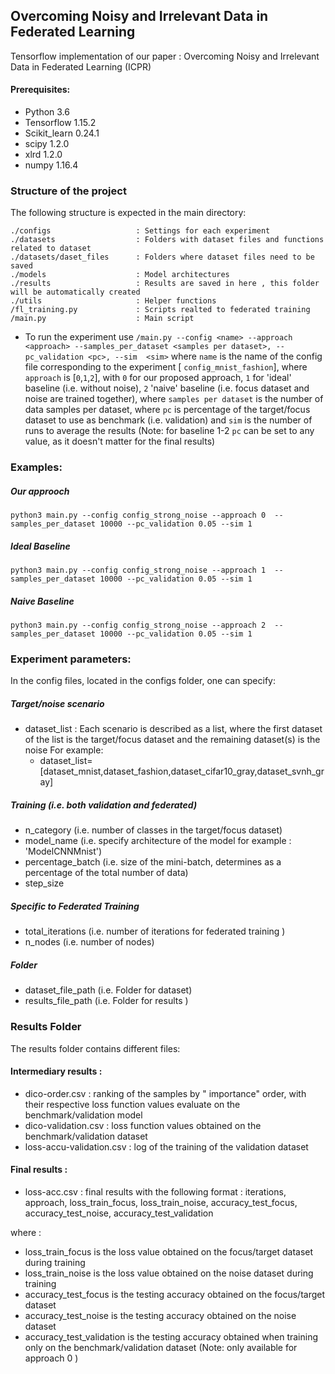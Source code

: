 ## Overcoming Noisy and Irrelevant Data in Federated Learning  
Tensorflow implementation of our paper : Overcoming Noisy and Irrelevant Data in Federated Learning (ICPR)

#### Prerequisites:
- Python 3.6
- Tensorflow 1.15.2
- Scikit_learn 0.24.1
- scipy 1.2.0
- xlrd 1.2.0
- numpy 1.16.4



### Structure of the project
The following structure is expected in the main directory:
```
./configs                   : Settings for each experiment
./datasets                  : Folders with dataset files and functions related to dataset
./datasets/daset_files      : Folders where dataset files need to be saved
./models                    : Model architectures
./results                   : Results are saved in here , this folder will be automatically created
./utils                     : Helper functions
/fl_training.py             : Scripts realted to federated training
/main.py                    : Main script
```


- To run the experiment use `/main.py --config <name> --approach <approach> --samples_per_dataset <samples per dataset>, --pc_validation <pc>, --sim  <sim>` where `name` is the name of the config file corresponding to the experiment [ `config_mnist_fashion`],
where `approach` is [`0`,`1`,`2`], with `0` for our proposed approach, `1` for 'ideal' baseline (i.e. without noise),  `2` 'naive' baseline (i.e. focus dataset and noise are trained together), 
where `samples per dataset` is the number of data samples per dataset, where `pc` is percentage of the target/focus dataset to use as benchmark (i.e. validation) and `sim` is the number of runs to average the results
(Note: for baseline 1-2 `pc`  can be set to any value, as it doesn't matter for the final results)

###  Examples:


##### Our approoch 

```shell
python3 main.py --config config_strong_noise --approach 0  --samples_per_dataset 10000 --pc_validation 0.05 --sim 1 
````

##### Ideal Baseline

```shell
python3 main.py --config config_strong_noise --approach 1  --samples_per_dataset 10000 --pc_validation 0.05 --sim 1 

````


##### Naive Baseline 

```shell
python3 main.py --config config_strong_noise --approach 2  --samples_per_dataset 10000 --pc_validation 0.05 --sim 1 

````


### Experiment parameters:
In the config files, located in the configs folder,  one can specify: 



#####  Target/noise scenario 
- dataset_list : Each scenario is described as a list, where the first dataset of the list is the target/focus dataset and the remaining dataset(s) is the noise
 For example: 
  - dataset_list= [dataset_mnist,dataset_fashion,dataset_cifar10_gray,dataset_svnh_gray]
  
  
##### Training (i.e. both validation and federated)
- n_category (i.e. number of classes in the target/focus dataset)
- model_name (i.e. specify architecture of the model for example : 'ModelCNNMnist')
- percentage_batch (i.e. size of the mini-batch, determines as a percentage of the total number of data)
- step_size


##### Specific to Federated Training
 
- total_iterations (i.e. number of iterations for federated training )
- n_nodes (i.e. number of nodes)


##### Folder
- dataset_file_path (i.e. Folder for dataset)
- results_file_path (i.e. Folder for results )

### Results Folder
The results folder contains different files:

#### Intermediary results :

- dico-order.csv : ranking of the samples by " importance" order, with their respective loss function values evaluate on the benchmark/validation model
- dico-validation.csv : loss function values obtained on the benchmark/validation dataset
- loss-accu-validation.csv : log of the training of the validation dataset

#### Final results : 
- loss-acc.csv :  final results with the following format :
   iterations, approach, loss_train_focus, loss_train_noise, accuracy_test_focus, accuracy_test_noise,  accuracy_test_validation

where :
- loss_train_focus is the loss value obtained on the focus/target dataset during training
- loss_train_noise is the loss value obtained on the noise dataset during training
- accuracy_test_focus is the testing accuracy obtained on the focus/target dataset 
- accuracy_test_noise is the testing accuracy obtained on the noise dataset 
- accuracy_test_validation is the testing accuracy obtained when training only on the benchmark/validation dataset (Note: only available for approach 0 )









